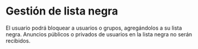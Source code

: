 
Gestión de lista negra
===

El usuario podrá bloquear a usuarios o grupos, agregándolos a su lista negra. Anuncios públicos o privados de usuarios en la lista negra no serán recibidos.
